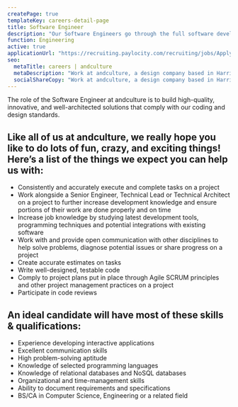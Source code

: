 ```yaml
---
createPage: true
templateKey: careers-detail-page
title: Software Engineer
description: "Our Software Engineers go through the full software development lifecycle. They participate in the design, testing and execution of the code that is developed."
function: Engineering
active: true
applicationUrl: "https://recruiting.paylocity.com/recruiting/jobs/Apply/282596/andculture-Inc/Software-Engineer"
seo:
  metaTitle: careers | andculture
  metaDescription: "Work at andculture, a design company based in Harrisburg, PA"
  socialShareCopy: "Work at andculture, a design company based in Harrisburg, PA"
---
```

The role of the Software Engineer at andculture is to build high-quality, innovative, and well-architected solutions that comply with our coding and design standards.

## Like all of us at andculture, we really hope you like to do lots of fun, crazy, and exciting things! Here’s a list of the things we expect you can help us with:

* Consistently and accurately execute and complete tasks on a project
* Work alongside a Senior Engineer, Technical Lead or Technical Architect on a project to further increase development knowledge and ensure portions of their work are done properly and on time
* Increase job knowledge by studying latest development tools, programming techniques and potential integrations with existing software
* Work with and provide open communication with other disciplines to help solve problems, diagnose potential issues or share progress on a project
* Create accurate estimates on tasks
* Write well-designed, testable code
* Comply to project plans put in place through Agile SCRUM principles and other project management practices on a project
* Participate in code reviews

## An ideal candidate will have most of these skills & qualifications:

* Experience developing interactive applications
* Excellent communication skills
* High problem-solving aptitude
* Knowledge of selected programming languages
* Knowledge of relational databases and NoSQL databases
* Organizational and time-management skills
* Ability to document requirements and specifications
* BS/CA in Computer Science, Engineering or a related field






